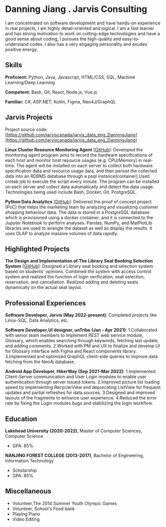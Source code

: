 # Danning Jiang . Jarvis Consulting

I am concentrated on software development and have hands-on experience in real projects, I am highly detail-oriented and logical. I am a fast learner and has strong motivation to work on cutting-edge technologies and have a good sense about coding, I pursues the high-quality and easy-to-understand codes. I also has a very engaging personality and exudes positive energy.

## Skills

**Proficient:** Python, Java, Javascript, HTML/CSS, SQL, Machine Learning/Deep Learning

**Competent:** Bash, Git, React, Node.js, Vue.js

**Familiar:** C#, ASP.NET, Kotlin, Figma, Neo4J/GraphQL

## Jarvis Projects

Project source code: [https://github.com/jarviscanada/jarvis_data_eng_DanningJiang](https://github.com/jarviscanada/jarvis_data_eng_DanningJiang)


**Linux Cluster Resource Monitoring Agent** [[GitHub](https://github.com/jarviscanada/jarvis_data_eng_DanningJiang/tree/master/linux_sql)]: Developed the monitoring agent program aims to record the hardware specifications of each host and monitor host resource usages (e.g. CPU/Memory) in real-time. The agent will be installed on each server to collect both hardware specification data and resource usage data, and then persist the collected data into an RDBMS database through a psql instance(container).Used crotab job to execute the script every minute. The program can be installed on each server and collect data automatically and detect the data usage. Technologies being used include Bash, Docker, Git, PostgreSQL.

**Python Data Analytics** [[GitHub](https://github.com/jarviscanada/jarvis_data_eng_DanningJiang/tree/master/python_data_analytics)]: Delivered the proof of concept project (PoC) that helps the marketing team by analyzing and visualizing customer shopping behaviour data. The data is stored in a PostgreSQL database which is provisioned using a docker container, and it is connected to the Jupyter Notebook to perform analyses. Pandas, NumPy, and MatPlotLib libraries are used to wrangle the dataset as well as display the results. It uses OLAP to analyze massive volumes of data rapidly.


## Highlighted Projects
**The Design and Implementation of The Library Seat Booking Selection System** [[GitHub](https://github.com/dn717/Library-Seat-Selection-System)]: Designed a Library seat booking and selection system based on students' opinions. Combined the system with access control system and realized the function of login verification, seat selection, reservation, and cancellation. Realized adding and deleting seats dynamically on the actual seat layout.


## Professional Experiences

**Software Developer, Jarvis (May 2022-present)**: Completed projects like Linux-SQL, Data Analytics, etc.

**Software Developer,UI designer, unTribe (Jan - Apr 2021)**: 1.Collaborated with senior team members to implement REST web service module, Glossary, which enables searching through keywords, fetching last update, and adding comments. 2.Worked with PM and UX to finalize and develop UI for Glossary interface with Figma and React components library. 3.Implemented and optimized GraphQL client-side queries to improve data fetching from the Neo4j database.

**Android App Developer, HikerWay (Sep 2021-Mar 2022)**: 1.Implemented Client-Server communication and User Login modules to enable user authentication through server issued tokens. 2.Improved picture list loading speed by implementing RecyclerView and deprecating ListView for frequent updates and partial refreshes for data sources. 3.Designed and improved layouts of the fragments to enhance user experience. 4.Reduced the error rate by fixing the Login modules bugs and stabilizing the login workflow.


## Education
**Lakehead University (2020-2022)**, Master of Computer Sciences, Computer Science
- GPA: 85%

**NANJING FOREST COLLEGE (2013-2017)**, Bachelor of Engineering, Information Technology
- Scholarship
- GPA: 85%


## Miscellaneous
- Volunteer,The 2014 Summer Youth Olympic Games
- Volunteer, School's Food bank
- Playing Piano
- Video Editing